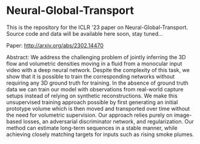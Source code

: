 # Neural-Global-Transport

This is the repository for the ICLR '23 paper on Neural-Global-Transport. Source code and data will be available here soon, stay tuned...

Paper: <http://arxiv.org/abs/2302.14470>

Abstract: We address the challenging problem of jointly inferring the 3D flow and volumetric densities moving in a fluid from a monocular input video with a deep neural network. Despite the complexity of this task, we show that it is possible to train the corresponding networks without requiring any 3D ground truth for training. In the absence of ground truth data we can train our model with observations from real-world capture setups instead of relying on synthetic reconstructions. We make this unsupervised training approach possible by first generating an initial prototype volume which is then moved and transported over time without the need for volumetric supervision. Our approach relies purely on image-based losses, an adversarial discriminator network, and regularization. Our method can estimate long-term sequences in a stable manner, while achieving closely matching targets for inputs such as rising smoke plumes. 


